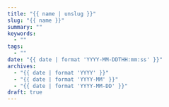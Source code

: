 ```yaml
---
title: "{{ name | unslug }}"
slug: "{{ name }}"
summary: ""
keywords:
  - ""
tags:
  - ""
date: "{{ date | format 'YYYY-MM-DDTHH:mm:ss' }}"
archives:
  - "{{ date | format 'YYYY' }}"
  - "{{ date | format 'YYYY-MM' }}"
  - "{{ date | format 'YYYY-MM-DD' }}"
draft: true
---
```

